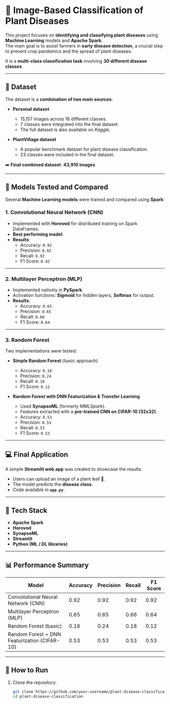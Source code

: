 # 🌱 Image-Based Classification of Plant Diseases

This project focuses on **identifying and classifying plant diseases** using **Machine Learning** models and **Apache Spark**.  
The main goal is to assist farmers in **early disease detection**, a crucial step to prevent crop pandemics and the spread of plant diseases.  

It is a **multi-class classification task** involving **30 different disease classes**.

---

## 📂 Dataset

The dataset is a **combination of two main sources**:  
- **Personal dataset**  
  - 15,157 images across 16 different classes.  
  - 7 classes were integrated into the final dataset.  
  - The full dataset is also available on *Kaggle*.  

- **PlantVillage dataset**  
  - A popular benchmark dataset for plant disease classification.  
  - 23 classes were included in the final dataset.  

➡️ **Final combined dataset**: **43,910 images**

---

## 🧠 Models Tested and Compared

Several **Machine Learning models** were trained and compared using **Spark**:

### 1. Convolutional Neural Network (CNN)
- Implemented with **Horovod** for distributed training on Spark DataFrames.  
- **Best performing model**.  
- **Results**:  
  - Accuracy: `0.92`  
  - Precision: `0.92`  
  - Recall: `0.92`  
  - F1 Score: `0.92`  

---

### 2. Multilayer Perceptron (MLP)
- Implemented natively in **PySpark**.  
- Activation functions: **Sigmoid** for hidden layers, **Softmax** for output.  
- **Results**:  
  - Accuracy: `0.65`  
  - Precision: `0.65`  
  - Recall: `0.66`  
  - F1 Score: `0.64`  

---

### 3. Random Forest
Two implementations were tested:

- **Simple Random Forest** (basic approach)  
  - Accuracy: `0.18`  
  - Precision: `0.24`  
  - Recall: `0.18`  
  - F1 Score: `0.12`  

- **Random Forest with DNN Featurization & Transfer Learning**  
  - Used **SynapseML** (formerly *MMLSpark*).  
  - Features extracted with a **pre-trained CNN on CIFAR-10 (32x32)**.  
  - Accuracy: `0.53`  
  - Precision: `0.53`  
  - Recall: `0.53`  
  - F1 Score: `0.53`  

---

## 💻 Final Application

A simple **Streamlit web app** was created to showcase the results.  
- Users can upload an image of a plant leaf 🌿.  
- The model predicts the **disease class**.  
- Code available in **`app.py`**.

---

## 🚀 Tech Stack
- **Apache Spark**  
- **Horovod**  
- **SynapseML**  
- **Streamlit**  
- **Python (ML / DL libraries)**  

---

## 📊 Performance Summary

| Model                                   | Accuracy | Precision | Recall | F1 Score |
|----------------------------------------|----------|-----------|--------|----------|
| Convolutional Neural Network (CNN)      | 0.92     | 0.92      | 0.92   | 0.92     |
| Multilayer Perceptron (MLP)             | 0.65     | 0.65      | 0.66   | 0.64     |
| Random Forest (basic)                   | 0.18     | 0.24      | 0.18   | 0.12     |
| Random Forest + DNN Featurization (CIFAR-10) | 0.53 | 0.53      | 0.53   | 0.53     |

---

## 📌 How to Run

1. Clone the repository:
   ```bash
   git clone https://github.com/your-username/plant-disease-classification.git
   cd plant-disease-classification
